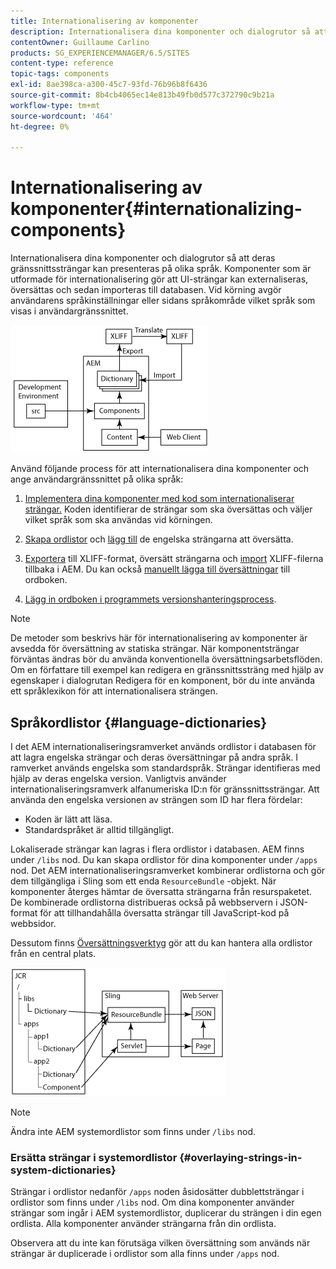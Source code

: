 ```yaml
---
title: Internationalisering av komponenter
description: Internationalisera dina komponenter och dialogrutor så att deras gränssnittssträngar kan presenteras på olika språk
contentOwner: Guillaume Carlino
products: SG_EXPERIENCEMANAGER/6.5/SITES
content-type: reference
topic-tags: components
exl-id: 8ae398ca-a300-45c7-93fd-76b96b8f6436
source-git-commit: 8b4cb4065ec14e813b49fb0d577c372790c9b21a
workflow-type: tm+mt
source-wordcount: '464'
ht-degree: 0%

---
```


# Internationalisering av komponenter{#internationalizing-components}

Internationalisera dina komponenter och dialogrutor så att deras gränssnittssträngar kan presenteras på olika språk. Komponenter som är utformade för internationalisering gör att UI-strängar kan externaliseras, översättas och sedan importeras till databasen. Vid körning avgör användarens språkinställningar eller sidans språkområde vilket språk som visas i användargränssnittet.

![chlimage_1-9](assets/chlimage_1-9a.png)

Använd följande process för att internationalisera dina komponenter och ange användargränssnittet på olika språk:

1. [Implementera dina komponenter med kod som internationaliserar strängar.](/help/sites-developing/i18n-dev.md) Koden identifierar de strängar som ska översättas och väljer vilket språk som ska användas vid körningen.
1. [Skapa ordlistor](/help/sites-developing/i18n-translator.md#creating-a-dictionary) och [lägg till](/help/sites-developing/i18n-translator.md#adding-changing-and-removing-strings) de engelska strängarna att översätta.

1. [Exportera](/help/sites-developing/i18n-translator.md#exporting-a-dictionary) till XLIFF-format, översätt strängarna och [import](/help/sites-developing/i18n-translator.md#importing-a-dictionary) XLIFF-filerna tillbaka i AEM. Du kan också [manuellt lägga till översättningar](/help/sites-developing/i18n-translator.md#editing-translated-strings) till ordboken.

1. [Lägg in ordboken i programmets versionshanteringsprocess](/help/sites-developing/i18n-translator.md#publishing-dictionaries).

>[!NOTE]
>
>De metoder som beskrivs här för internationalisering av komponenter är avsedda för översättning av statiska strängar. När komponentsträngar förväntas ändras bör du använda konventionella översättningsarbetsflöden. Om en författare till exempel kan redigera en gränssnittssträng med hjälp av egenskaper i dialogrutan Redigera för en komponent, bör du inte använda ett språklexikon för att internationalisera strängen.

## Språkordlistor {#language-dictionaries}

I det AEM internationaliseringsramverket används ordlistor i databasen för att lagra engelska strängar och deras översättningar på andra språk. I ramverket används engelska som standardspråk. Strängar identifieras med hjälp av deras engelska version. Vanligtvis använder internationaliseringsramverk alfanumeriska ID:n för gränssnittssträngar. Att använda den engelska versionen av strängen som ID har flera fördelar:

* Koden är lätt att läsa.
* Standardspråket är alltid tillgängligt.

Lokaliserade strängar kan lagras i flera ordlistor i databasen. AEM finns under `/libs` nod. Du kan skapa ordlistor för dina komponenter under `/apps` nod. Det AEM internationaliseringsramverket kombinerar ordlistorna och gör dem tillgängliga i Sling som ett enda `ResourceBundle` -objekt. När komponenter återges hämtar de översatta strängarna från resurspaketet. De kombinerade ordlistorna distribueras också på webbservern i JSON-format för att tillhandahålla översatta strängar till JavaScript-kod på webbsidor.

Dessutom finns [Översättningsverktyg](/help/sites-developing/i18n-translator.md) gör att du kan hantera alla ordlistor från en central plats.

![chlimage_1-10](assets/chlimage_1-10a.png)

>[!NOTE]
>
>Ändra inte AEM systemordlistor som finns under `/libs` nod.

### Ersätta strängar i systemordlistor {#overlaying-strings-in-system-dictionaries}

Strängar i ordlistor nedanför `/apps` noden åsidosätter dubblettsträngar i ordlistor som finns under `/libs` nod. Om dina komponenter använder strängar som ingår i AEM systemordlistor, duplicerar du strängen i din egen ordlista. Alla komponenter använder strängarna från din ordlista.

Observera att du inte kan förutsäga vilken översättning som används när strängar är duplicerade i ordlistor som alla finns under `/apps` nod.
